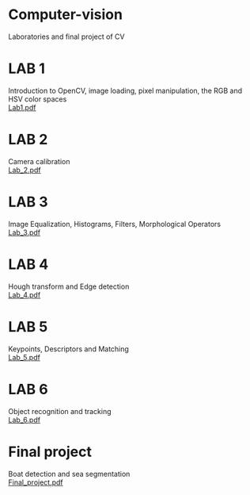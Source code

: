 # Computer-vision
Laboratories and final project of CV
# LAB 1 
Introduction to OpenCV, image loading, pixel manipulation, the RGB and HSV color spaces\
[Lab1.pdf](https://github.com/Gioo96/Computer-vision/files/10149242/Lab1.pdf)
# LAB 2
Camera calibration\
[Lab_2.pdf](https://github.com/Gioo96/Computer-vision/files/10149256/Lab_2.pdf)
# LAB 3
Image Equalization, Histograms, Filters, Morphological Operators\
[Lab_3.pdf](https://github.com/Gioo96/Computer-vision/files/10149257/Lab_3.pdf)
# LAB 4
Hough transform and Edge detection\
[Lab_4.pdf](https://github.com/Gioo96/Computer-vision/files/10149259/Lab_4.pdf)
# LAB 5
Keypoints, Descriptors and Matching\
[Lab_5.pdf](https://github.com/Gioo96/Computer-vision/files/10149260/Lab_5.pdf)
# LAB 6
Object recognition and tracking\
[Lab_6.pdf](https://github.com/Gioo96/Computer-vision/files/10149261/Lab_6.pdf)

# Final project
Boat detection and sea segmentation\
[Final_project.pdf](https://github.com/Gioo96/Computer-vision/files/10149268/Final_project.pdf)

